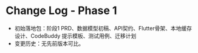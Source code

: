 # Change Log - Phase 1
- 初始落地包：阶段1 PRD、数据模型初稿、API契约、Flutter骨架、本地缓存设计、CodeBuddy 提示模板、测试用例、迁移计划
- 变更历史：无先前版本可比。